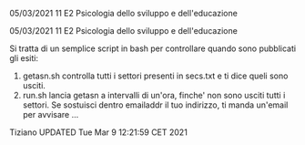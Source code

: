 05/03/2021 11 E2 Psicologia dello sviluppo e dell'educazione

05/03/2021 11 E2 Psicologia dello sviluppo e dell'educazione


Si tratta di un semplice script in bash per controllare quando sono pubblicati gli esiti:

1) getasn.sh controlla tutti i settori presenti in secs.txt e ti dice queli sono usciti. 
2) run.sh lancia getasn a intervalli di un'ora, finche' non sono usciti tutti i settori. Se sostuisci dentro emailaddr il tuo indirizzo, ti manda un'email per avvisare ...

Tiziano
UPDATED Tue Mar 9 12:21:59 CET 2021
